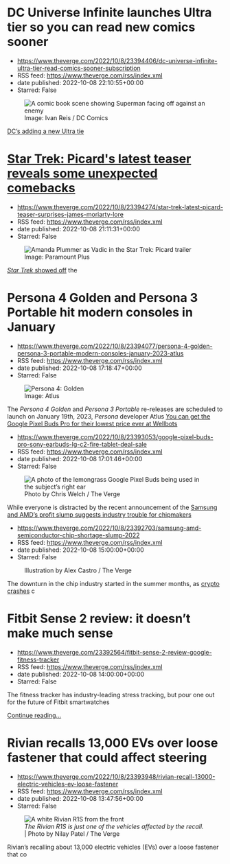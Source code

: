 # DC Universe Infinite launches Ultra tier so you can read new comics sooner
 - https://www.theverge.com/2022/10/8/23394406/dc-universe-infinite-ultra-tier-read-comics-sooner-subscription
 - RSS feed: https://www.theverge.com/rss/index.xml
 - date published: 2022-10-08 22:10:55+00:00
 - Starred: False

<figure>
      <img alt="A comic book scene showing Superman facing off against an enemy" src="https://cdn.vox-cdn.com/thumbor/EPCRboq4q0Ou8oO4ZV0QbZuSKNs=/0x386:1238x1211/1310x873/cdn.vox-cdn.com/uploads/chorus_image/image/71471636/Death_of_Superman_Ivan_Reis_634193b80e5af8.80572345.0.jpg" />
        <figcaption>Image: Ivan Reis / DC Comics</figcaption>
    </figure>

  <p id="nWDcU7"><a href="https://www.dc.com/blog/2022/10/08/introducing-dc-universe-infinite-ultra">DC’s adding a new Ultra tie

# Star Trek: Picard's latest teaser reveals some unexpected comebacks
 - https://www.theverge.com/2022/10/8/23394274/star-trek-latest-picard-teaser-surprises-james-moriarty-lore
 - RSS feed: https://www.theverge.com/rss/index.xml
 - date published: 2022-10-08 21:11:31+00:00
 - Starred: False

<figure>
      <img alt="Amanda Plummer as Vadic in the Star Trek: Picard trailer" src="https://cdn.vox-cdn.com/thumbor/uoWdjZ-h3-0VINfaZP_XE2W1M8E=/150x0:1770x1080/1310x873/cdn.vox-cdn.com/uploads/chorus_image/image/71471454/star_trek_picard_final_season_trailer.0.jpeg" />
        <figcaption>Image: Paramount Plus</figcaption>
    </figure>

  <p id="fOvF7U"><a href="https://blog.trekcore.com/2022/10/star-trek-picard-season-3-villain-trailer-spiner-reveal/"><em>Star Trek</em> showed off</a> the

# Persona 4 Golden and Persona 3 Portable hit modern consoles in January
 - https://www.theverge.com/2022/10/8/23394077/persona-4-golden-persona-3-portable-modern-consoles-january-2023-atlus
 - RSS feed: https://www.theverge.com/rss/index.xml
 - date published: 2022-10-08 17:18:47+00:00
 - Starred: False

<figure>
      <img alt="Persona 4: Golden" src="https://cdn.vox-cdn.com/thumbor/k5if2miEbzkTTVrVyY4XZDSh7hs=/0x0:1129x753/1310x873/cdn.vox-cdn.com/uploads/chorus_image/image/71470898/p4golden.0.0.jpg" />
        <figcaption>Image: Atlus</figcaption>
    </figure>

  <p id="42ikZo">The <em>Persona 4</em> <em>Golden</em> and <em>Persona 3 Portable</em> re-releases are scheduled to launch on January 19th, 2023, <em>Persona</em> developer Atlus<em> </em><a href="https://twitter.com/Atlus_West/statu

# You can get the Google Pixel Buds Pro for their lowest price ever at Wellbots
 - https://www.theverge.com/2022/10/8/23393053/google-pixel-buds-pro-sony-earbuds-lg-c2-fire-tablet-deal-sale
 - RSS feed: https://www.theverge.com/rss/index.xml
 - date published: 2022-10-08 17:01:46+00:00
 - Starred: False

<figure>
      <img alt="A photo of the lemongrass Google Pixel Buds being used in the subject’s right ear" src="https://cdn.vox-cdn.com/thumbor/0UT48IDMim1IPilvdtwn7r8ul0E=/0x0:2040x1360/1310x873/cdn.vox-cdn.com/uploads/chorus_image/image/71470866/DSCF8473_2.0.jpg" />
        <figcaption>Photo by Chris Welch / The Verge</figcaption>
    </figure>

  <p id="8FPsST">While everyone is distracted by the recent announcement of the <a href="https://www.theverge.com/2022/10/6/23381214/google-pixel-7-p

# Samsung and AMD’s profit slump suggests industry trouble for chipmakers
 - https://www.theverge.com/2022/10/8/23392703/samsung-amd-semiconductor-chip-shortage-slump-2022
 - RSS feed: https://www.theverge.com/rss/index.xml
 - date published: 2022-10-08 15:00:00+00:00
 - Starred: False

<figure>
      <img alt="" src="https://cdn.vox-cdn.com/thumbor/OzyC6-pSwddEGVh0Mji7wGbERJM=/0x0:2040x1360/1310x873/cdn.vox-cdn.com/uploads/chorus_image/image/71470465/acastro_210430_1777_semiCon_0003.0.jpg" />
        <figcaption>Illustration by Alex Castro / The Verge</figcaption>
    </figure>

  <p id="eUxMfu">The downturn in the chip industry started in the summer months, as <a href="https://www.theverge.com/2022/6/13/23165611/bitcoin-ethereum-crypto-price-drop-celsius">crypto crashes</a> c

# Fitbit Sense 2 review: it doesn’t make much sense
 - https://www.theverge.com/23392564/fitbit-sense-2-review-google-fitness-tracker
 - RSS feed: https://www.theverge.com/rss/index.xml
 - date published: 2022-10-08 14:00:00+00:00
 - Starred: False

<p>The fitness tracker has industry-leading stress tracking, but pour one out for the future of Fitbit smartwatches</p>
  <p>
    <a href="https://www.theverge.com/23392564/fitbit-sense-2-review-google-fitness-tracker">Continue reading&hellip;</a>
  </p>

# Rivian recalls 13,000 EVs over loose fastener that could affect steering
 - https://www.theverge.com/2022/10/8/23393948/rivian-recall-13000-electric-vehicles-ev-loose-fastener
 - RSS feed: https://www.theverge.com/rss/index.xml
 - date published: 2022-10-08 13:47:56+00:00
 - Starred: False

<figure>
      <img alt="A white Rivian R1S from the front" src="https://cdn.vox-cdn.com/thumbor/BBtbg4tMmfpIeapW0_SFSLZgcIE=/340x282:1591x1116/1310x873/cdn.vox-cdn.com/uploads/chorus_image/image/71470302/npatel_220627_5327_0046.0.jpg" />
        <figcaption><em>The Rivian R1S is just one of the vehicles affected by the recall.</em> | Photo by Nilay Patel / The Verge</figcaption>
    </figure>

  <p id="sfWIVi">Rivian’s recalling about 13,000 electric vehicles (EVs) over a loose fastener that co
